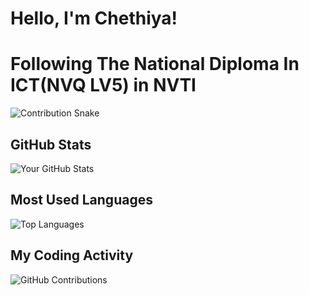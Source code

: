 # Hello, I'm Chethiya!
# Following The National Diploma In ICT(NVQ LV5) in NVTI

![Contribution Snake](https://raw.githubusercontent.com/chethiya216/chethiya216/output/dist/github-contribution-grid-snake.gif)


## GitHub Stats

![Your GitHub Stats](https://github-readme-stats.vercel.app/api?username=chethiya216&show_icons=true&theme=radical)

## Most Used Languages

![Top Languages](https://github-readme-stats.vercel.app/api/top-langs/?username=chethiya216&theme=radical&layout=compact)

## My Coding Activity

![GitHub Contributions](https://github.com/chethiya216.png?size=200)

<!--
**chethiya216/chethiya216** is a ✨ _special_ ✨ repository because its `README.md` (this file) appears on your GitHub profile.

Here are some ideas to get you started:

- 🔭 I’m currently working on ...
- 🌱 I’m currently learning ...
- 👯 I’m looking to collaborate on ...
- 🤔 I’m looking for help with ...
- 💬 Ask me about ...
- 📫 How to reach me: ...
- 😄 Pronouns: ...
- ⚡ Fun fact: ...
- [LinkedIn](www.linkedin.com/in/chethiya-lakshan-47a16a1b6)
-->



